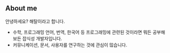 ## About me
안녕하세요? 해탈이라고 합니다.

 * 수학, 프로그래밍 언어, 번역, 한국어 등 프로그래밍에 관련된 것이라면 뭐든 공부해보든 잡식성 개발자입니다.
 * 커뮤니케이션, 문서, 사용자를 연구하는 것에 관심이 많습니다.


